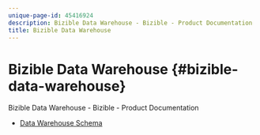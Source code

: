 ```yaml
---
unique-page-id: 45416924
description: Bizible Data Warehouse - Bizible - Product Documentation
title: Bizible Data Warehouse
---
```


# Bizible Data Warehouse {#bizible-data-warehouse}

Bizible Data Warehouse - Bizible - Product Documentation

* [Data Warehouse Schema](bizible-data-warehouse/data-warehouse-schema.md)

